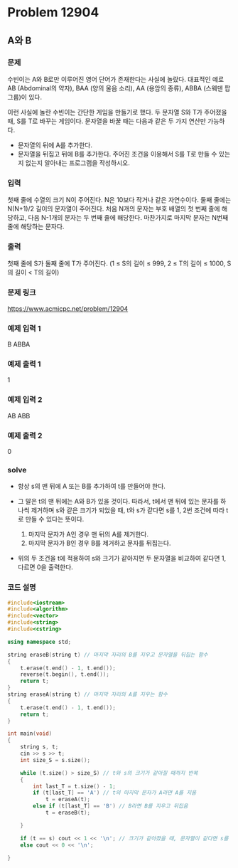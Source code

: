 # Problem 12904

## A와 B

### 문제
수빈이는 A와 B로만 이루어진 영어 단어가 존재한다는 사실에 놀랐다. 대표적인 예로 AB (Abdominal의 약자), BAA (양의 울음 소리), AA (용암의 종류), ABBA (스웨덴 팝 그룹)이 있다.

이런 사실에 놀란 수빈이는 간단한 게임을 만들기로 했다. 두 문자열 S와 T가 주어졌을 때, S를 T로 바꾸는 게임이다. 문자열을 바꿀 때는 다음과 같은 두 가지 연산만 가능하다.

- 문자열의 뒤에 A를 추가한다.
- 문자열을 뒤집고 뒤에 B를 추가한다.
주어진 조건을 이용해서 S를 T로 만들 수 있는지 없는지 알아내는 프로그램을 작성하시오.

### 입력
첫째 줄에 수열의 크기 N이 주어진다. N은 10보다 작거나 같은 자연수이다. 둘째 줄에는 N(N+1)/2 길이의 문자열이 주어진다. 처음 N개의 문자는 부호 배열의 첫 번째 줄에 해당하고, 다음 N-1개의 문자는 두 번째 줄에 해당한다. 마찬가지로 마지막 문자는 N번째 줄에 해당하는 문자다.

### 출력
첫째 줄에 S가 둘째 줄에 T가 주어진다. (1 ≤ S의 길이 ≤ 999, 2 ≤ T의 길이 ≤ 1000, S의 길이 < T의 길이)

### 문제 링크
<https://www.acmicpc.net/problem/12904>

### 예제 입력 1
B
ABBA

### 예제 출력 1
1

### 예제 입력 2
AB
ABB

### 예제 출력 2
0

### solve
- 항상 s의 맨 뒤에 A 또는 B를 추가하여 t를 만들어야 한다.
- 그 말은 t의 맨 뒤에는 A와 B가 있을 것이다. 따라서, t에서 맨 뒤에 있는 문자를 하나씩 제거하며 s와 같은 크기가 되었을 때, t와 s가 같다면 s를 1, 2번 조건에 따라 t로 만들 수 있다는 뜻이다.

	1. 마지막 문자가 A인 경우 맨 뒤의 A를 제거한다.
	2. 마지막 문자가 B인 경우 B를 제거하고 문자를 뒤집는다.

- 위의 두 조건을 t에 적용하여 s와 크기가 같아지면 두 문자열을 비교하여 같다면 1, 다르면 0을 출력한다.

### 코드 설명
```C++
#include<iostream>
#include<algorithm>
#include<vector>
#include<string>
#include<cstring>

using namespace std;

string eraseB(string t) // 마지막 자리의 B를 지우고 문자열을 뒤집는 함수
{
	t.erase(t.end() - 1, t.end());
	reverse(t.begin(), t.end());
	return t;
}
string eraseA(string t) // 마지막 자리의 A를 지우는 함수
{
	t.erase(t.end() - 1, t.end());
	return t;
}

int main(void)
{
	string s, t;
	cin >> s >> t;
	int size_S = s.size();

	while (t.size() > size_S) // t와 s의 크기가 같아질 때까지 반복
	{
		int last_T = t.size() - 1;
		if (t[last_T] == 'A') // t의 마지막 문자가 A라면 A를 지움
			t = eraseA(t);
		else if (t[last_T] == 'B') // B라면 B를 지우고 뒤집음
			t = eraseB(t);

	}

	if (t == s) cout << 1 << '\n'; // 크기가 같아졌을 때, 문자열이 같다면 s를 t로 바꿀 수 있음
	else cout << 0 << '\n';

}
```
